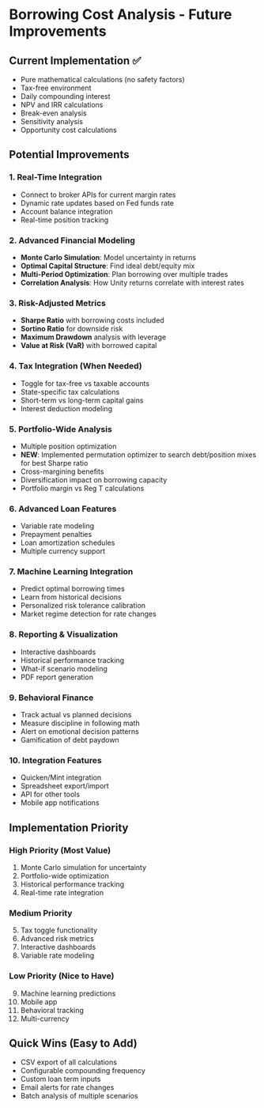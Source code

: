 # Borrowing Cost Analysis - Future Improvements

## Current Implementation ✅
- Pure mathematical calculations (no safety factors)
- Tax-free environment
- Daily compounding interest
- NPV and IRR calculations
- Break-even analysis
- Sensitivity analysis
- Opportunity cost calculations

## Potential Improvements

### 1. Real-Time Integration
- Connect to broker APIs for current margin rates
- Dynamic rate updates based on Fed funds rate
- Account balance integration
- Real-time position tracking

### 2. Advanced Financial Modeling
- **Monte Carlo Simulation**: Model uncertainty in returns
- **Optimal Capital Structure**: Find ideal debt/equity mix
- **Multi-Period Optimization**: Plan borrowing over multiple trades
- **Correlation Analysis**: How Unity returns correlate with interest rates

### 3. Risk-Adjusted Metrics
- **Sharpe Ratio** with borrowing costs included
- **Sortino Ratio** for downside risk
- **Maximum Drawdown** analysis with leverage
- **Value at Risk (VaR)** with borrowed capital

### 4. Tax Integration (When Needed)
- Toggle for tax-free vs taxable accounts
- State-specific tax calculations
- Short-term vs long-term capital gains
- Interest deduction modeling

### 5. Portfolio-Wide Analysis
- Multiple position optimization
- **NEW**: Implemented permutation optimizer to search debt/position mixes for best Sharpe ratio
- Cross-margining benefits
- Diversification impact on borrowing capacity
- Portfolio margin vs Reg T calculations

### 6. Advanced Loan Features
- Variable rate modeling
- Prepayment penalties
- Loan amortization schedules
- Multiple currency support

### 7. Machine Learning Integration
- Predict optimal borrowing times
- Learn from historical decisions
- Personalized risk tolerance calibration
- Market regime detection for rate changes

### 8. Reporting & Visualization
- Interactive dashboards
- Historical performance tracking
- What-if scenario modeling
- PDF report generation

### 9. Behavioral Finance
- Track actual vs planned decisions
- Measure discipline in following math
- Alert on emotional decision patterns
- Gamification of debt paydown

### 10. Integration Features
- Quicken/Mint integration
- Spreadsheet export/import
- API for other tools
- Mobile app notifications

## Implementation Priority

### High Priority (Most Value)
1. Monte Carlo simulation for uncertainty
2. Portfolio-wide optimization
3. Historical performance tracking
4. Real-time rate integration

### Medium Priority
5. Tax toggle functionality
6. Advanced risk metrics
7. Interactive dashboards
8. Variable rate modeling

### Low Priority (Nice to Have)
9. Machine learning predictions
10. Mobile app
11. Behavioral tracking
12. Multi-currency

## Quick Wins (Easy to Add)
- CSV export of all calculations
- Configurable compounding frequency
- Custom loan term inputs
- Email alerts for rate changes
- Batch analysis of multiple scenarios
